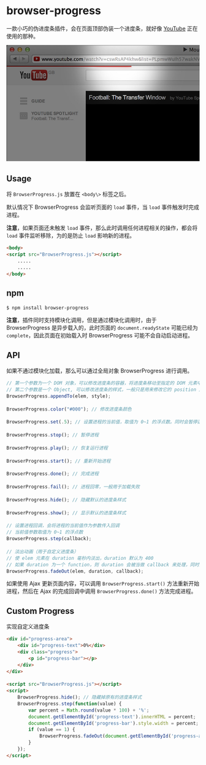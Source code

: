 # browser-progress

一款小巧的伪进度条插件，会在页面顶部伪装一个进度条，就好像 [YouTube](https://www.youtube.com/) 正在使用的那种。

<img src="https://github.com/baijunjie/browser-progress/blob/master/youtube-loading.jpg" width="640">



## Usage

将 `BrowserProgress.js` 放置在 `<body\>` 标签之后。

默认情况下 BrowserProgress 会监听页面的 `load` 事件，当 `load` 事件触发时完成进程。

**注意**，如果页面还未触发 `load` 事件，那么此时调用任何进程相关的操作，都会将 `load` 事件监听移除，为的是防止 `load` 影响新的进程。

``` html
<body>
<script src="BrowserProgress.js"></script>
    .....
    .....
</body>
```


## npm

```shell
$ npm install browser-progress
```

**注意**，插件同时支持模块化调用，但是通过模块化调用时，由于 BrowserProgress 是异步载入的，此时页面的 `document.readyState` 可能已经为 `complete`，因此页面在初始载入时 BrowserProgress 可能不会自动启动进程。



## API

如果不通过模块化加载，那么可以通过全局对象 BrowserProgress 进行调用。

```js
// 第一个参数为一个 DOM 对象，可以修改进度条的容器，将进度条移动至指定的 DOM 元素中
// 第二个参数是一个 Object, 可以修改进度条的样式，一般只是用来修改它的 position 属性
BrowserProgress.appendTo(elem, style);

BrowserProgress.color("#000"); // 修改进度条颜色

BrowserProgress.set(.5); // 设置进程的当前值，取值为 0~1 的浮点数。同时会暂停运行中的进程，使进程变为手动设置

BrowserProgress.stop(); // 暂停进程

BrowserProgress.play(); // 恢复运行进程

BrowserProgress.start(); // 重新开始进程

BrowserProgress.done(); // 完成进程

BrowserProgress.fail(); // 进程回零，一般用于加载失败

BrowserProgress.hide(); // 隐藏默认的进度条样式

BrowserProgress.show(); // 显示默认的进度条样式

// 设置进程回调，会将进程的当前值作为参数传入回调
// 当前值参数取值为 0~1 的浮点数
BrowserProgress.step(callback);

// 淡出动画（用于自定义进度条）
// 使 elem 元素在 duration 毫秒内淡出，duration 默认为 400
// 如果 duration 为一个 function，则 duration 会被当做 callback 来处理，同时第三个参数 callback 会被忽略
BrowserProgress.fadeOut(elem, duration, callback);
```

如果使用 Ajax 更新页面内容，可以调用 `BrowserProgress.start()` 方法重新开始进程，然后在 Ajax 的完成回调中调用 `BrowserProgress.done()` 方法完成进程。



## Custom Progress

实现自定义进度条
``` html
<div id="progress-area">
    <div id="progress-text">0%</div>
    <div class="progress">
        <p id="progress-bar"></p>
    </div>
</div>

<script src="BrowserProgress.js"></script>
<script>
    BrowserProgress.hide(); // 隐藏掉原有的进度条样式
    BrowserProgress.step(function(value) {
        var percent = Math.round(value * 100) + '%';
        document.getElementById('progress-text').innerHTML = percent;
        document.getElementById('progress-bar').style.width = percent;
        if (value == 1) {
            BrowserProgress.fadeOut(document.getElementById('progress-area'));
        }
    });
</script>
```









